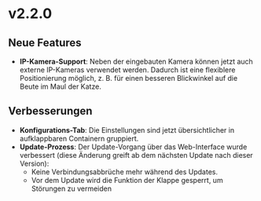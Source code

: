 # v2.2.0

## Neue Features
- **IP-Kamera-Support**: Neben der eingebauten Kamera können jetzt auch externe IP-Kameras verwendet werden. Dadurch ist eine flexiblere Positionierung möglich, z. B. für einen besseren Blickwinkel auf die Beute im Maul der Katze.

## Verbesserungen
- **Konfigurations-Tab**: Die Einstellungen sind jetzt übersichtlicher in aufklappbaren Containern gruppiert.
- **Update-Prozess**: Der Update-Vorgang über das Web-Interface wurde verbessert (diese Änderung greift ab dem nächsten Update nach dieser Version):
  - Keine Verbindungsabbrüche mehr während des Updates.
  - Vor dem Update wird die Funktion der Klappe gesperrt, um Störungen zu vermeiden